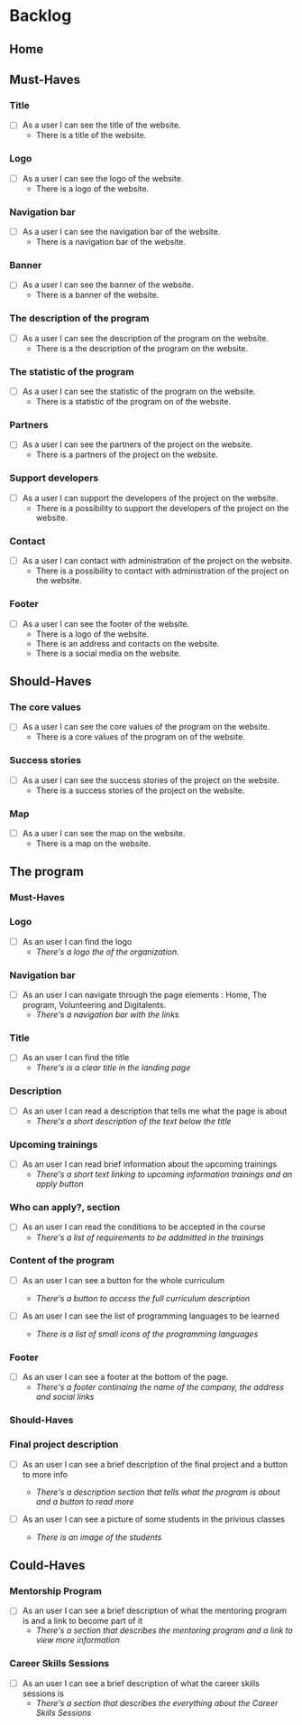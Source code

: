 # Backlog

## Home

## Must-Haves

### Title

- [ ] As a user I can see the title of the website.
  - There is a title of the website.

### Logo

- [ ] As a user I can see the logo of the website.
  - There is a logo of the website.

### Navigation bar

- [ ] As a user I can see the navigation bar of the website.
  - There is a navigation bar of the website.

### Banner

- [ ] As a user I can see the banner of the website.
  - There is a banner of the website.

### The description of the program

- [ ] As a user I can see the description of the program on the website.
  - There is a the description of the program on the website.

### The statistic of the program

- [ ] As a user I can see the statistic of the program on the website.
  - There is a statistic of the program on of the website.

### Partners

- [ ] As a user I can see the partners of the project on the website.
  - There is a partners of the project on the website.

### Support developers

- [ ] As a user I can support the developers of the project on the website.
  - There is a possibility to support the developers of the project on the
    website.

### Contact

- [ ] As a user I can contact with administration of the project on the website.
  - There is a possibility to contact with administration of the project on the
    website.

### Footer

- [ ] As a user I can see the footer of the website.
  - There is a logo of the website.
  - There is an address and contacts on the website.
  - There is a social media on the website.

## Should-Haves

### The core values

- [ ] As a user I can see the core values of the program on the website.
  - There is a core values of the program on of the website.

### Success stories

- [ ] As a user I can see the success stories of the project on the website.
  - There is a success stories of the project on the website.

### Map

- [ ] As a user I can see the map on the website.
  - There is a map on the website.

## The program

### Must-Haves

### Logo

- [ ] As an user I can find the logo
  - _There's a logo the of the organization._

### Navigation bar

- [ ] As an user I can navigate through the page elements : Home, The program,
      Volunteering and Digitalents.
  - _There's a navigation bar with the links_

### Title

- [ ] As an user I can find the title
  - _There's is a clear title in the landing page_

### Description

- [ ] As an user I can read a description that tells me what the page is about
  - _There's a short description of the text below the title_

### Upcoming trainings

- [ ] As an user I can read brief information about the upcoming trainings
  - _There's a short text linking to upcoming information trainings and an apply
    button_

### Who can apply?, section

- [ ] As an user I can read the conditions to be accepted in the course
  - _There's a list of requirements to be addmitted in the trainings_

### Content of the program

- [ ] As an user I can see a button for the whole curriculum

  - _There's a button to access the full curriculum description_

- [ ] As an user I can see the list of programming languages to be learned
  - _There is a list of small icons of the programming languages_

### Footer

- [ ] As an user I can see a footer at the bottom of the page.
  - _There's a footer continaing the name of the company, the address and social
    links_

### Should-Haves

### Final project description

- [ ] As an user I can see a brief description of the final project and a button
      to more info

  - _There's a description section that tells what the program is about and a
    button to read more_

- [ ] As an user I can see a picture of some students in the privious classes
  - _There is an image of the students_

## Could-Haves

### Mentorship Program

- [ ] As an user I can see a brief description of what the mentoring program is
      and a link to become part of it
  - _There's a section that describes the mentoring program and a link to view
    more information_

### Career Skills Sessions

- [ ] As an user I can see a brief description of what the career skills
      sessions is
  - _There's a section that describes the everything about the Career Skills
    Sessions_
